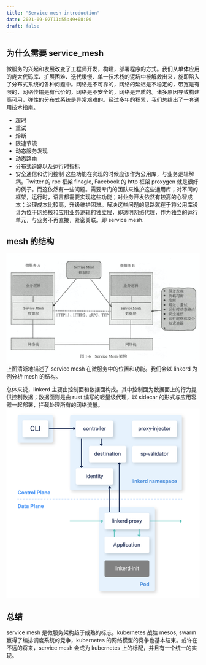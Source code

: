 ```yaml
---
title: "Service mesh introduction"
date: 2021-09-02T11:55:49+08:00
draft: false
---
```


## 为什么需要 service_mesh

微服务的兴起和发展改变了工程师开发，构建，部署程序的方式。我们从单体应用的庞大代码库、扩展困难、迭代缓慢、单一技术栈的泥坑中被解救出来，旋即陷入了分布式系统的各种问题中。网络是不可靠的，网络的延迟是不稳定的，带宽是有限的，网络传输是有代价的，网络是不安全的，网络是异质的。诸多原因导致构建高可用，弹性的分布式系统是异常艰难的。经过多年的积累，我们总结出了一套通用技术指南。

- 超时
- 重试
- 熔断
- 限速节流
- 动态服务发现
- 动态路由
- 分布式追踪以及运行时指标
- 安全通信和访问控制
  这些功能在实现的时候应该作为公用库，与业务逻辑解耦。Twitter 的 rpc 框架 finagle, Facebook 的 http 框架 proxygen 就是很好的例子。而这依然有一些问题。需要专门的团队来维护这些通用库；对不同的框架，运行时，语言都需要实现这些功能；对业务开发依然有较高的心智成本；治理成本比较高，升级维护困难。解决这些问题的思路就在于将公用库设计为位于网络栈和应用业务逻辑的独立层，即透明网络代理，作为独立的运行单元，与业务不再直接，紧密关联。即 service mesh.

## mesh 的结构

![mesh 结构](/images/mesh_arch.png)
上图清晰地描述了 service mesh 在微服务中的位置和功能。我们会以 linkerd 为例分析 mesh 的结构。

总体来说，linkerd 主要由控制面和数据面构成。其中控制面为数据面上的行为提供控制数据；数据面则是由 rust 编写的轻量级代理，以 sidecar 的形式与应用容器一起部署，拦截处理所有的网络流量。
![linkerd 结构](/images/linkerd_arch.png)

## 总结

service mesh 是微服务架构趋于成熟的标志。kubernetes 战胜 mesos, swarm 赢得了编排调度系统的竞争，kubernetes 的网络模型的竞争也基本结束。或许在不远的将来，service mesh 会成为 kubernetes 上的标配，并且有一个统一的实现。

